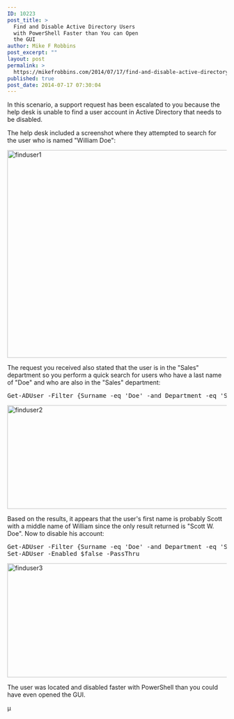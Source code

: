 ```yaml
---
ID: 10223
post_title: >
  Find and Disable Active Directory Users
  with PowerShell Faster than You can Open
  the GUI
author: Mike F Robbins
post_excerpt: ""
layout: post
permalink: >
  https://mikefrobbins.com/2014/07/17/find-and-disable-active-directory-users-with-powershell-faster-than-you-can-open-the-gui/
published: true
post_date: 2014-07-17 07:30:04
---
```

In this scenario, a support request has been escalated to you because the help desk is unable to find a user account in Active Directory that needs to be disabled.

The help desk included a screenshot where they attempted to search for the user who is named "William Doe":

<a href="http://mikefrobbins.com/wp-content/uploads/2014/07/finduser1.png"><img class="alignnone size-full wp-image-10224" src="http://mikefrobbins.com/wp-content/uploads/2014/07/finduser1.png" alt="finduser1" width="531" height="477" /></a>

The request you received also stated that the user is in the "Sales" department so you perform a quick search for users who have a last name of "Doe" and who are also in the "Sales" department:
<pre class="lang:ps decode:true ">Get-ADUser -Filter {Surname -eq 'Doe' -and Department -eq 'Sales'}</pre>
<a href="http://mikefrobbins.com/wp-content/uploads/2014/07/finduser2.png"><img class="alignnone size-full wp-image-10225" src="http://mikefrobbins.com/wp-content/uploads/2014/07/finduser2.png" alt="finduser2" width="877" height="238" /></a>

Based on the results, it appears that the user's first name is probably Scott with a middle name of William since the only result returned is "Scott W. Doe". Now to disable his account:
<pre class="lang:ps decode:true ">Get-ADUser -Filter {Surname -eq 'Doe' -and Department -eq 'Sales'} |
Set-ADUser -Enabled $false -PassThru</pre>
<a href="http://mikefrobbins.com/wp-content/uploads/2014/07/finduser3.png"><img class="alignnone size-full wp-image-10226" src="http://mikefrobbins.com/wp-content/uploads/2014/07/finduser3.png" alt="finduser3" width="877" height="262" /></a>

The user was located and disabled faster with PowerShell than you could have even opened the GUI.

µ